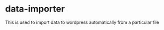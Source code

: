 data-importer
=============

This is used to import data to wordpress automatically from a particular file
<?php
